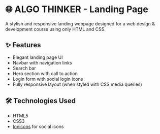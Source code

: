# 🌐 ALGO THINKER - Landing Page

A stylish and responsive landing webpage designed for a web design & development course using only HTML and CSS.

## ✨ Features

- Elegant landing page UI
- Navbar with navigation links
- Search bar
- Hero section with call to action
- Login form with social login icons
- Fully responsive layout (when styled with CSS media queries)

## 🛠️ Technologies Used

- HTML5
- CSS3
- [Ionicons](https://ionic.io/ionicons) for social icons


